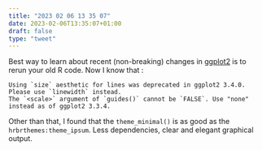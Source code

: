 ```yaml
---
title: "2023 02 06 13 35 07"
date: 2023-02-06T13:35:07+01:00
draft: false
type: "tweet"
---
```


Best way to learn about recent (non-breaking) changes in [ggplot2](https://ggplot2.tidyverse.org/) is to rerun your old R code. Now I know that :

```
Using `size` aesthetic for lines was deprecated in ggplot2 3.4.0. Please use `linewidth` instead.
The `<scale>` argument of `guides()` cannot be `FALSE`. Use "none" instead as of ggplot2 3.3.4.
```

Other than that, I found that the `theme_minimal()` is as good as the `hrbrthemes:theme_ipsum`. Less dependencies, clear and elegant graphical output.
